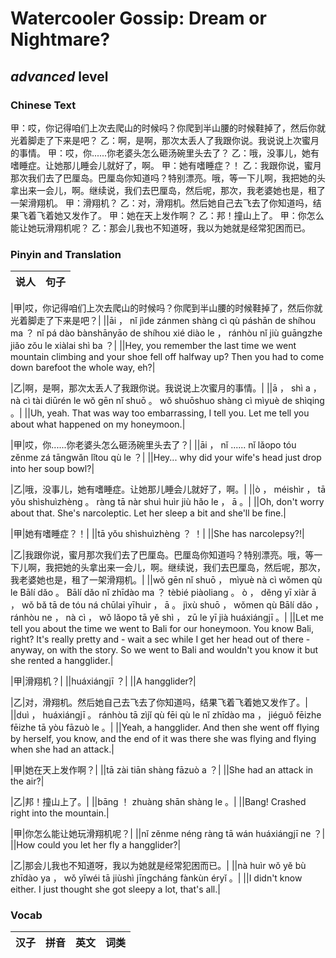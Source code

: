 # Watercooler Gossip: Dream or Nightmare?
## *advanced* level

### Chinese Text
甲：哎，你记得咱们上次去爬山的时候吗？你爬到半山腰的时候鞋掉了，然后你就光着脚走了下来是吧？
乙：啊，是啊，那次太丢人了我跟你说。我说说上次蜜月的事情。
甲：哎，你......你老婆头怎么砸汤碗里头去了？
乙：哦，没事儿，她有嗜睡症。让她那儿睡会儿就好了，啊。
甲：她有嗜睡症？！
乙：我跟你说，蜜月那次我们去了巴厘岛。巴厘岛你知道吗？特别漂亮。哦，等一下儿啊，我把她的头拿出来一会儿，啊。继续说，我们去巴厘岛，然后呢，那次，我老婆她也是，租了一架滑翔机。
甲：滑翔机？
乙：对，滑翔机。然后她自己去飞去了你知道吗，结果飞着飞着她又发作了。
甲：她在天上发作啊？
乙：邦！撞山上了。
甲：你怎么能让她玩滑翔机呢？
乙：那会儿我也不知道呀，我以为她就是经常犯困而已。

### Pinyin and Translation
|说人|句子|
|----|----|

|甲|哎，你记得咱们上次去爬山的时候吗？你爬到半山腰的时候鞋掉了，然后你就光着脚走了下来是吧？|
||āi ， nǐ jìde zánmen shàng cì qù páshān de shíhou ma ？ nǐ pá dào bànshānyāo de shíhou xié diào le ， ránhòu nǐ jiù guāngzhe jiǎo zǒu le xiàlai shì ba ？|
||Hey, you remember the last time we went mountain climbing and your shoe fell off halfway up? Then you had to come down barefoot the whole way, eh?|

|乙|啊，是啊，那次太丢人了我跟你说。我说说上次蜜月的事情。|
||ā ， shì a ， nà cì tài diūrén le wǒ gēn nǐ shuō 。 wǒ shuōshuo shàng cì mìyuè de shìqing 。|
||Uh, yeah. That was way too embarrassing, I tell you. Let me tell you about what happened on my honeymoon.|

|甲|哎，你......你老婆头怎么砸汤碗里头去了？|
||āi ， nǐ ...... nǐ lǎopo tóu zěnme zá tāngwǎn lǐtou qù le ？|
||Hey... why did your wife's head just drop into her soup bowl?|

|乙|哦，没事儿，她有嗜睡症。让她那儿睡会儿就好了，啊。|
||ò ， méishìr ， tā yǒu shìshuìzhèng 。 ràng tā nàr shuì huìr jiù hǎo le ， ā 。|
||Oh, don't worry about that. She's narcoleptic. Let her sleep a bit and she'll be fine.|

|甲|她有嗜睡症？！|
||tā yǒu shìshuìzhèng ？ ！|
||She has narcolepsy?!|

|乙|我跟你说，蜜月那次我们去了巴厘岛。巴厘岛你知道吗？特别漂亮。哦，等一下儿啊，我把她的头拿出来一会儿，啊。继续说，我们去巴厘岛，然后呢，那次，我老婆她也是，租了一架滑翔机。|
||wǒ gēn nǐ shuō ， mìyuè nà cì wǒmen qù le Bālí dǎo 。 Bālí dǎo nǐ zhīdào ma ？ tèbié piàoliang 。 ò ， děng yī xiàr ā ， wǒ bǎ tā de tóu ná chūlai yīhuìr ， ā 。 jìxù shuō ， wǒmen qù Bālí dǎo ， ránhòu ne ， nà cì ， wǒ lǎopo tā yě shì ， zū le yī jià huáxiángjī 。|
||Let me tell you about the time we went to Bali for our honeymoon. You know Bali, right? It's really pretty and - wait a sec while I get her head out of there - anyway, on with the story. So we went to Bali and wouldn't you know it but she rented a hangglider.|

|甲|滑翔机？|
||huáxiángjī ？|
||A hangglider?|

|乙|对，滑翔机。然后她自己去飞去了你知道吗，结果飞着飞着她又发作了。|
||duì ， huáxiángjī 。 ránhòu tā zìjǐ qù fēi qù le nǐ zhīdào ma ， jiéguǒ fēizhe fēizhe tā yòu fāzuò le 。|
||Yeah, a hangglider. And then she went off flying by herself, you know, and the end of it was there she was flying and flying when she had an attack.|

|甲|她在天上发作啊？|
||tā zài tiān shàng fāzuò a ？|
||She had an attack in the air?|

|乙|邦！撞山上了。|
||bāng ！ zhuàng shān shàng le 。|
||Bang! Crashed right into the mountain.|

|甲|你怎么能让她玩滑翔机呢？|
||nǐ zěnme néng ràng tā wán huáxiángjī ne ？|
||How could you let her fly a hangglider?|

|乙|那会儿我也不知道呀，我以为她就是经常犯困而已。|
||nà huìr wǒ yě bù zhīdào ya ， wǒ yǐwéi tā jiùshì jīngcháng fànkùn éryǐ 。|
||I didn't know either. I just thought she got sleepy a lot, that's all.|
### Vocab
|汉子|拼音|英文|词类|
|----|----|----|----|
